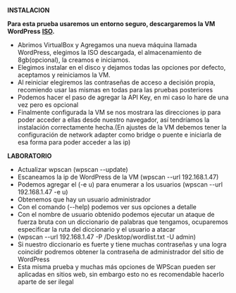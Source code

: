 **INSTALACION**

**Para esta prueba usaremos un entorno seguro, descargaremos la VM WordPress** [**ISO**](https://www.turnkeylinux.org/wordpress)**.**

- Abrimos VirtualBox y Agregamos una nueva máquina llamada WordPress, elegimos la ISO descargada, el almacenamiento de 8gb(opcional), la creamos e iniciamos.
- Elegimos instalar en el disco y dejamos todas las opciones por defecto, aceptamos y reiniciamos la VM.
- Al reiniciar elegiremos las contraseñas de acceso a decisión propia, recomiendo usar las mismas en todas para las pruebas posteriores
- Podemos hacer el paso de agregar la API Key, en mi caso lo hare de una vez pero es opcional
- Finalmente configurada la VM se nos mostrara las direcciones ip para poder acceder a ellas desde nuestro navegador, así tendríamos la instalación correctamente hecha.(En ajustes de la VM debemos tener la configuración de network adapter como bridge o puente e iniciarla de esa forma para poder acceder a las ip)

**LABORATORIO**

- Actualizar wpscan (wpscan --update)
- Escaneamos la ip de WordPress de la VM (wpscan --url 192.168.1.47)
- Podemos agregar el (-e u) para enumerar a los usuarios (wpscan --url 192.168.1.47 -e u)
- Obtenemos que hay un usuario administrador
- Con el comando (--help) podemos ver sus opciones a detalle
- Con el nombre de usuario obtenido podemos ejecutar un ataque de fuerza bruta con un diccionario de palabras que tengamos, ocuparemos especificar la ruta del diccionario y el usuario a atacar
- (wpscan --url 192.168.1.47 -P /Desktop/wordlist.txt -U admin)
- Si nuestro diccionario es fuerte y tiene muchas contraseñas y una logra coincidir podremos obtener la contraseña de administrador del sitio de WordPress
- Esta misma prueba y muchas más opciones de WPScan pueden ser aplicadas en sitios web, sin embargo esto no es recomendable hacerlo aparte de ser ilegal
